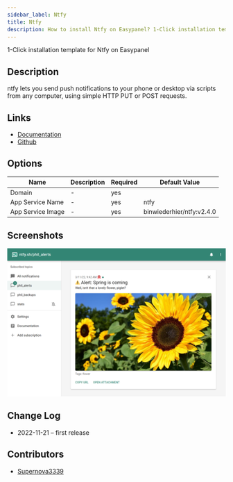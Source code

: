 ```yaml
---
sidebar_label: Ntfy
title: Ntfy
description: How to install Ntfy on Easypanel? 1-Click installation template for Ntfy on Easypanel
---
```


<!-- generated -->

1-Click installation template for Ntfy on Easypanel

## Description

ntfy lets you send push notifications to your phone or desktop via scripts from any computer, using simple HTTP PUT or POST requests.

## Links

- [Documentation](https://docs.ntfy.sh)
- [Github](https://github.com/binwiederhier/ntfy)

## Options

Name | Description | Required | Default Value
-|-|-|-
Domain | - | yes | 
App Service Name | - | yes | ntfy
App Service Image | - | yes | binwiederhier/ntfy:v2.4.0

## Screenshots

![Ntfy Screenshot](./assets/screenshot.png)

## Change Log

- 2022-11-21 – first release

## Contributors

- [Supernova3339](https://github.com/Supernova3339)
